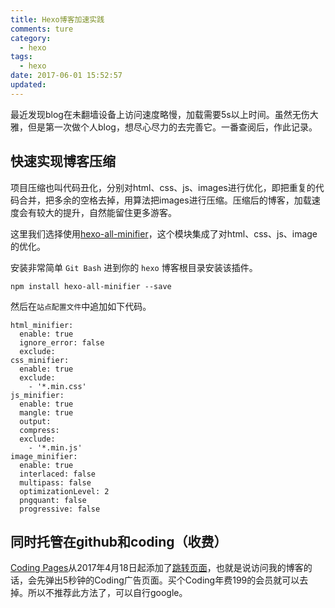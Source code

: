 ```yaml
---
title: Hexo博客加速实践
comments: ture
category:
  - hexo
tags:
  - hexo
date: 2017-06-01 15:52:57
updated:
---
```


最近发现blog在未翻墙设备上访问速度略慢，加载需要5s以上时间。虽然无伤大雅，但是第一次做个人blog，想尽心尽力的去完善它。一番查阅后，作此记录。

<!--more-->

## 快速实现博客压缩

项目压缩也叫代码丑化，分别对html、css、js、images进行优化，即把重复的代码合并，把多余的空格去掉，用算法把images进行压缩。压缩后的博客，加载速度会有较大的提升，自然能留住更多游客。	

这里我们选择使用[hexo-all-minifier](https://github.com/chenzhutian/hexo-all-minifier)，这个模块集成了对html、css、js、image的优化。 

安装非常简单 `Git Bash` 进到你的 `hexo` 博客根目录安装该插件。

```
npm install hexo-all-minifier --save
```

然后在`站点配置文件`中追加如下代码。

```
html_minifier:
  enable: true
  ignore_error: false
  exclude:
css_minifier:
  enable: true
  exclude:
    - '*.min.css'
js_minifier:
  enable: true
  mangle: true
  output:
  compress:
  exclude:
    - '*.min.js'
image_minifier:
  enable: true
  interlaced: false
  multipass: false
  optimizationLevel: 2
  pngquant: false
  progressive: false

```

## 同时托管在github和coding（收费）

[Coding Pages](https://coding.net/help/doc/pages/)从2017年4月18日起添加了[跳转页面](https://coding.net/u/coding/p/Coding-Feedback/topic/337715?page=2#comment-164435)，也就是说访问我的博客的话，会先弹出5秒钟的Coding广告页面。买个Coding年费199的会员就可以去掉。所以不推荐此方法了，可以自行google。

